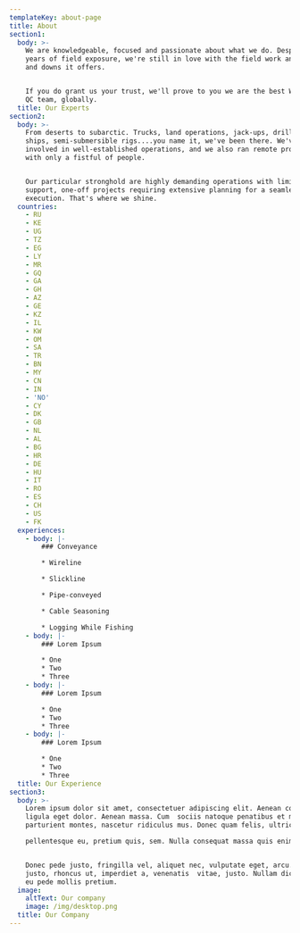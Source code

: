 ```yaml
---
templateKey: about-page
title: About
section1:
  body: >-
    We are knowledgeable, focused and passionate about what we do. Despite many
    years of field exposure, we're still in love with the field work and all ups
    and downs it offers.


    If you do grant us your trust, we'll prove to you we are the best Wireline
    QC team, globally.
  title: Our Experts
section2:
  body: >-
    From deserts to subarctic. Trucks, land operations, jack-ups, drilling
    ships, semi-submersible rigs....you name it, we've been there. We've been
    involved in well-established operations, and we also ran remote projects
    with only a fistful of people.


    Our particular stronghold are highly demanding operations with limited
    support, one-off projects requiring extensive planning for a seamless
    execution. That's where we shine.
  countries:
    - RU
    - KE
    - UG
    - TZ
    - EG
    - LY
    - MR
    - GQ
    - GA
    - GH
    - AZ
    - GE
    - KZ
    - IL
    - KW
    - OM
    - SA
    - TR
    - BN
    - MY
    - CN
    - IN
    - 'NO'
    - CY
    - DK
    - GB
    - NL
    - AL
    - BG
    - HR
    - DE
    - HU
    - IT
    - RO
    - ES
    - CH
    - US
    - FK
  experiences:
    - body: |-
        ### Conveyance

        * Wireline

        * Slickline

        * Pipe-conveyed

        * Cable Seasoning

        * Logging While Fishing
    - body: |-
        ### Lorem Ipsum

        * One
        * Two
        * Three
    - body: |-
        ### Lorem Ipsum

        * One
        * Two
        * Three
    - body: |-
        ### Lorem Ipsum

        * One
        * Two
        * Three
  title: Our Experience
section3:
  body: >-
    Lorem ipsum dolor sit amet, consectetuer adipiscing elit. Aenean commodo
    ligula eget dolor. Aenean massa. Cum  sociis natoque penatibus et magnis dis
    parturient montes, nascetur ridiculus mus. Donec quam felis, ultricies nec, 

    pellentesque eu, pretium quis, sem. Nulla consequat massa quis enim. 


    Donec pede justo, fringilla vel, aliquet nec, vulputate eget, arcu. In enim
    justo, rhoncus ut, imperdiet a, venenatis  vitae, justo. Nullam dictum felis
    eu pede mollis pretium.
  image:
    altText: Our company
    image: /img/desktop.png
  title: Our Company
---
```


